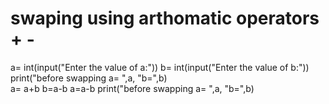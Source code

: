 # swaping using arthomatic operators + -
a= int(input("Enter the value of a:"))
b= int(input("Enter the value of b:"))      
print("before swapping a= ",a,  "b=",b)       
a= a+b
b=a-b
a=a-b
print("before swapping a= ",a,  "b=",b)   
